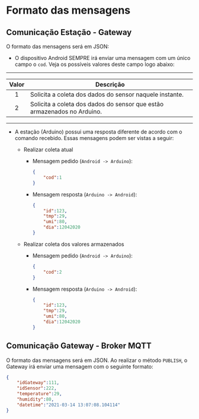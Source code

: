 # Formato das mensagens

## Comunicação Estação - Gateway

O formato das mensagens será em JSON:

- O dispositivo Android SEMPRE irá enviar uma mensagem com um único campo o `cod`. Veja os possíveis valores deste campo logo abaixo:


---

|Valor|Descrição|
|:-:|-|
|1|Solicita a coleta dos dados do sensor naquele instante. |
|2|Solicita a coleta dos dados do sensor que estão armazenados no Arduino. |

---

- A estação (Arduino) possui uma resposta diferente de acordo com o comando recebido. Essas mensagens podem ser vistas a seguir:

    - Realizar coleta atual

        - Mensagem pedido (`Android -> Arduino`):

            ```json
            {
                "cod":1
            }
            ```

        - Mensagem resposta (`Arduino -> Android`):

            ```json
            {
                "id":123,
                "tmp":29,
                "umi":80, 
                "dia":12042020
            }
            ```

    - Realizar coleta dos valores armazenados

        - Mensagem pedido (`Android -> Arduino`):

            ```json
            {
                "cod":2
            }
            ```

        - Mensagem resposta (`Arduino -> Android`):

            ```json
            {
                "id":123,
                "tmp":29,
                "umi":80,
                "dia":12042020
            }
            ```

## Comunicação Gateway - Broker MQTT

O formato das mensagens será em JSON. Ao realizar o método `PUBLISH`, o Gateway irá enviar uma mensagem com o seguinte formato:

```json
{
    "idGateway":111,
    "idSensor":222,
    "temperature":29,
    "humidity":80,
    "datetime":"2021-03-14 13:07:08.104114"
}
```